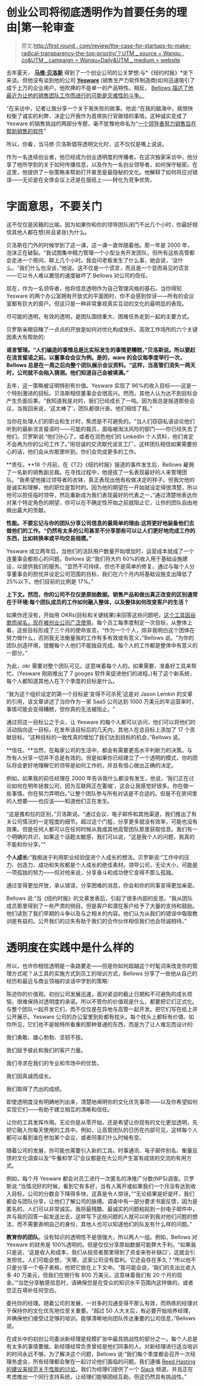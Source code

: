 # 创业公司将彻底透明作为首要任务的理由|第一轮审查

> 原文:[http://first round . com/review/the-case-for-startups-to-make-radical-transparency-the-top-priority/？UTM _ source = Wanqu . co&UTM _ campaign = Wanqu+Daily&UTM _ medium = website](http://firstround.com/review/the-case-for-startups-to-make-radical-transparency-the-top-priority/?utm_source=wanqu.co&utm_campaign=Wanqu+Daily&utm_medium=website)

去年夏天， **[马修·贝洛斯](https://www.linkedin.com/in/mbellows "null")** 得到了一个创业公司的公关梦想:与*《纽约时报》*坐下来谈。但他没有谈到他的公司 **[Yesware](http://www.yesware.com "null")** (销售生产力软件制造商)如何迅速吸引了成千上万的企业用户。他吹捧的不是单一的产品特性。相反， [Bellows 描述了他最近为让他的销售团队工作而进行的可能是灾难性的斗争。](http://www.nytimes.com/2014/08/21/business/smallbusiness/yeswares-matthew-bellows-on-his-ironic-challenge.html?_r=0 "null")

“在采访中，记者让我分享一个关于我失败的故事。他说:“在我的脑海中，我很快权衡了诚实的利弊，决定公开我作为首席执行官做错的事情。这种诚实变成了 Yesware 的销售挑战的两部分专题，毫不犹豫地命名为“[一个领导者努力销售旨在帮助销售的软件](http://www.nytimes.com/2014/08/21/business/smallbusiness/yeswares-matthew-bellows-on-his-ironic-challenge.html?_r=0 "null")”

所以，你看，当马修·贝洛斯倡导透明文化时，这不仅仅是嘴上说说。

作为一名连续创业者，他已经成为创业透明度的传播者。在这次独家采访中，他分享了他所学到的关于如何传播信息，以及作为一名创业领导者，如何保守秘密。在这里，他提供了一些策略来帮助打开甚至是最隐秘的文化。他解释了如何将应对错误——无论是在全体会议上还是在报纸上——转化为竞争优势。

# 字面意思，不要关门

这不仅仅是风箱的比喻。因为如果你和你的领导团队闭门不出几个小时，你最好相信其他人都在想(并且紧张)为什么。

贝洛斯在门外的时候学到了这一课，这一课一直伴随着他。那一年是 2000 年，泡沫正在破裂。“我试图集中精力管理一个小型业务开发团队，但所有这些高管都会走进一个房间，聊上几个小时。我会问老板发生了什么事，她会说，‘没什么。“我们什么也没谈，”他说。这不仅是一个谎言，而且是一个显而易见的谎言——它以令人难以置信的速度破坏了 Bellows 对公司的信任。

现在，作为一名领导者，他将信息透明作为自己管理风格的基石。当你得知 Yesware 的两个办公室拥有开放式的平面图时，你不会感到惊讶——所有的会议室都有巨大的窗户。但这只是一种非常重视真实互动的文化的最明显的表现。

尽可能的透明，有效的透明，是团队围绕重大、困难任务走到一起的主要方式。

贝罗斯亲眼目睹了一点点的开放是如何对优化构成快乐、高效工作场所的六个关键因素大有帮助的:

**谣言管理。“人们编造的事情总是比实际发生的事情更糟糕，”贝洛斯说。所以要赶在流言蜚语之前。以董事会会议为例。是的，ware 的会议每季度举行一次，Bellows 总是在一周之后向整个团队展示会议资料。“这样，当高管们消失一两天时，公司就不会陷入猜测。他们知道自己会被填满。”**

去年，这一策略被证明特别有价值。Yesware 实现了 96%的收入目标——这是一个特别激进的目标。贝洛斯相信董事会会很高兴。然而，其他人认为达不到目标会产生负面后果。“我知道我是对的，我们已经成长了一吨。因为我总是报道那些会议，当我回来说，‘这太棒了’，团队都很兴奋。他们相信了我。”

当你在处理人们的职业和生计时，焦虑是不可避免的。“当人们窃窃私语谈论他们听到的最新流言蜚语时——可能的裁员，面临被淘汰风险的部门——你已经失去了他们。贝罗斯说:“他们分心了，或者在润色他们的 LinkedIn 个人资料，他们肯定不会再为你的公司工作了。”用坦诚的交流取代谣言工厂，这样团队相信如果需要担心的话，他们会从你那里听到。你们会完成更多的工作。

**责任。**18 个月前，在《T2》《纽约时报》报道的事件发生后，Bellows 雇佣了一名新的销售副总裁。在寻找过程中，他提拔了一名表现最好的人来管理团队。“我希望他接过领导者的衣钵，真正表现出他有权做决定的样子。但我欠他的是诚实和理解，他的职位是暂时的。因为他的期望在一开始就设定得很清楚，所以他可以担任临时领导，然后重新成为我们表现最好的代表之一，”通过清楚地表达你对某个特定角色的期望，你可以在不确定性开始之前就阻止它，让你的团队自由地做出最大的贡献。

**性能。不要忘记与你的团队分享公司信息的最简单的理由:这将更好地装备他们去做他们的工作。“仍然有太多的公司甚至不分享那些可以让人们更好地完成工作的东西，比如转换率或平均交易规模。”**

Yesware 成立两年后，当他们的活跃用户数量开始增加时，运营成本就成了一个连董事会都担心的问题。Bellows 说:“我们将大约 60%的收入用于基础设施建设，以提供我们的服务。“显然不可持续，但也不是简单的修复。通过与每个人分享董事会的担忧并设定公司范围的目标，我们在六个月内将基础设施支出降低了 25%以下。他们目前的比例是 17%。”

**上下文。然而，你的公司不仅仅是原始数据。销售产品和做出真正改变的区别通常在于环境:每个团队成员的工作如何融入整体，以及整体如何改变客户的生活？**

如果你还没有，开始用 OKRs(目标和关键结果)来回答这些问题吧，[这个工具因谷歌而闻名，现在被创业公司广泛使用](http://firstround.com/review/How-to-Make-OKRs-Actually-Work-at-Your-Startup/ "null")。每个员工每季度制定一次目标，从整体上看，这些目标形成了三个月的使命宣言。“作为一个个人，除非我明白这个团体在努力做什么，否则我无法衡量我的工作有多有效或有意义，”Bellows 说。“为你的团队创造环境，提醒每个人他们不能独自完成。每个人的工作都是整体中有意义的一部分。”

为此，okr 需要对整个团队可见。这意味着每个人的。如果需要，准备好工具来帮忙。(Yesware 刚刚推出了 7 googes 软件来促进他们的进程。)有了这个新系统，每个人都知道其他人在下个季度的目标是什么。

“我为这个组织设定的第一个目标是‘变得不可杀死’这是对 Jason Lemkin 的文章的引用，该文章讲述了当你作为一家 SaaS 公司达到 1000 万美元的年运营率时，事情可能会变得糟糕，但你真的无法被阻止。"

通过将这一目标公之于众，让 Yesware 的每个人都可以访问，他们可以将他们的活动指向这一目标。在发布该目标后的几天内，其他人在总目标上添加了 17 个贡献目标。“这种目标的一致性真的增加了我们达到目标的机会，”Bellows 说。

**信任。**当然，在每家公司的生活中，都会有需要更高水平判断力的决策。与所有人分享一切并不总是有效的。但是如果你已经建立了一个透明的模式，你的团队将会更好地理解它的领导是如何工作的，并且有信心做出正确的决定。

例如，如果我的前任经理在 2000 年告诉我什么都没有发生，他说，‘我们正在讨论如何在明年拯救公司，因为互联网正在萎缩’，这会让我感觉好很多。你在做一些事情。你在努力弄明白。”让整个团队参与所有对话是不合适的。但是不在房间里的人想要——也应该——知道他们正在发生。

“这是推和拉的区别，”贝洛斯说。“通过会议、电子邮件和其他渠道，我们推出了有关公司情况的一定程度的细节。超过这个门槛，分享更多就没有效率，可能也没有效果。但是任何人都可以在任何时候从我或其他高管团队那里获取信息。我们有一个明确的共识，如果这个话题太敏感，我们可以说，“这是我个人的问题，我真的不能和你分享。”"

**个人成长:**“我痴迷于利用职业经验促进个人成长的想法。贝罗斯说:“工作中的压力、创造力、成功和失败都是个人成长的绝佳素材。领导公司，无论大小，可能是一项孤独的努力——但对他来说，分享奋斗和成功使它变得不那么孤独。

通过变得更加开放，承认错误，分享困难的消息，你会和你的同事变得更加亲密。

Bellows 说:“当《纽约时报》的文章发表后，引起了很多内部的反思。“我从团队成员那里得到了一些严肃的侧目。但是客户和潜在客户给予了大量的支持和鼓励。他们读到了我们早期的斗争以及与之相关的内容。他们认为从我们的错误中吸取教训是有益的。公开我们的过失有助于我们的合作伙伴相信我们也会坦诚相待。”

# 透明度在实践中是什么样的

所以，也许你相信透明是一条路要走——但是你如何超越这个时髦词来改变你的管理方式呢？从工具的实施方式到员工的培训方式，Bellows 分享了一些他从自己的经历和最近与商业领袖的谈话中学到的策略:

陈述你的价值观。初创公司发展迅速，面对紧迫的截止日期和不可避免的成长烦恼，很难保持对透明度的承诺。所以不管你的价值观是什么，都要把它们正式化。与整个团队一起开发它们，而不仅仅是在异地与高管一起开发。把它们写在纸上并公开展示。Yesware 公司的办公室里到处都有枕头，每个枕头上都标有价值。如你所见，它们也不是帕特所看重的那种普通的东西，而是为了让人难忘而设计的:

我们勇敢、雄心勃勃、坚韧不拔。

我们赋予彼此和我们的客户力量。

我们寻求在我们的专业和市场中的优势。

我们因真诚而成长。

我们取得了杰出的成绩。

即使透明度没有明确地列出来，清楚地阐明你的文化优先事项——以及你希望如何实现它们——有助于建立相互的清晰和信任。

让你的工具发挥作用。无论你是从零开始，还是希望让你现有的文化更加透明，先把它融入你每天使用的工具中。例如，让高管团队的日历在内部可见，这样每个人都可以看到谁在参加某个会议，或者同事们什么时候有空。

随着公司的发展，你可能也需要引入新的工具。时事通讯、电子邮件别名、衡量反馈的文化调查以及“午餐和学习”会议都是在大公司产生富有成效的交流的有用方式。

例如，每个月 Yesware 都会对员工进行一次匿名的净推广分数(NPS)调查。贝罗斯说:“当情况好的时候，看到它有多好，当有人离开或如果我们一个月没有达到收入目标，公司的分数会下降得多快，这真是令人惊讶。”“无论结果是好是坏，我们都会与团队分享，让他们了解公司的脉搏。调查中有一部分要求书面反馈，因为是匿名的，人们可以非常诚实。我将最残酷、最诚实的问题粘贴到一封电子邮件中，并与我的回答一起发送出去，这样写下这些问题的人就可以听到我对他们问题的想法，而不需要表明自己的身份，其他人也可以知道他们的队友有什么样的问题。”

**教育你的团队**。没有知识的透明性不是很强大，所以两人一组。例如，Bellows 对 Yesware 的财务是 100%透明的。但是仅仅分享原始数据可能弊大于利。“如果我只是说，‘这是收入和成本，我们从投资者那里得到了资金来弥补缺口’，这就会引发担忧。人们可能会想，‘天哪，这家公司没有盈利。它还会存在多久？“所以他不只是分享一个电子表格，他把它放在上下文中。“我可能会说，‘我们的支出比收入多 40 万美元，但我们在银行有 800 万美元，这意味着我们有 20 个月的现金。’“当您分享敏感信息时，请确保您是在受众的知识水平范围内这样做的，或者您正在填补任何空白。

委托你的经理。随着公司的发展，一对多的沟通变得不那么有效，而熟练的经理对于保持你的文化优先地位至关重要。“超过 50 人大关后，有必要开始培养经理，并确保他们接受过足够的培训，能够清晰地向团队传达重要的公司信息，”Bellows 说。

在成长中的初创公司委派新经理是规模扩张中最具挑战性的部分之一。每个人总是有太多的事情要做。新经理经常负责曾经是他们同事的人。对新经理进行适当培训的时间永远不够。为了解决这个问题，Bellows 说:“我们每个季度都会召开一次经理务虚会，所有经理都会聚在一起讨论他们面临的问题。我们遵循 [Reed Hasting 的建议来规范关于性能的讨论](http://www.inc.com/francesca-fenzi/management-ideas-to-steal-from-netflix.html "null")。我们为经理们提供了一个 [Slack](http://www.slack.com "null") 频道，并且正在考虑推出一个同行支持系统，让经理们能够团结互助。但这仍然具有挑战性。”

<svg class="fill-current w-8" viewBox="0 0 24 24">这是成功的关键因素。</svg>

Yesware 最近面临的一个情况是，一位新经理因为绩效问题解雇了她雇佣的第一个员工。“对我来说，这是一个很有潜力的经理的标志，”Bellows 说。“她能够抛开留用某人的政治原因，抛开沉没成本，做出艰难的决定，重新开始寻找过程，因为她希望团队中有最好的人才。她能够做到这一点，部分原因是她也得到了经理的支持和指导。”

坦诚地评估表现。这些经理对于在另一个方向交流信息同样重要。当谈到评估一个团队时，贝罗斯从现在- [传奇的网飞文化甲板](http://firstround.com/review/The-woman-behind-the-Netflix-Culture-doc/ "null")中获得了一些宝贵的严厉的爱:“足够的表现值得一份慷慨的遣散费。”但这里隐含的教训不是你应该到处发放遣散费，而是假装别人比自己做得更好对谁都没有好处。

“我问过网飞的首席执行官雷德·哈斯汀斯，他的回答很有启发性:**你应该让关于绩效的讨论正常化。Bellows 说:**这应该是你正在进行的谈话的一部分，你应该对同事坦诚地谈论团队中的人。利用你的管理会议来解决真正的绩效问题，并分享帮助你的明星茁壮成长和你的落伍者改善的想法。

认真投资于你的员工。年轻员工最看重学习和发展的机会。[普华永道发布的一份报告显示，千禧一代员工最希望获得培训和发展机会](http://www.pwc.com/gx/en/managing-tomorrows-people/future-of-work/assets/reshaping-the-workplace.pdf "null")，甚至超过弹性工作时间、现金奖金或更多假期。

为了支持员工的成长，Yesware 雇佣了四名专业教练。团队中的任何人都可以安排多达 12 次的会议(无论是否严格保密)，费用由 Yesware 支付。“有人指导和支持你在工作中保持真实，这对我们来说非常重要。透明度不是单向的。贝罗斯说:“在一个真正透明的工作场所，每个人都可以也应该对做自己感到舒服，我们希望教练能有所帮助。”。

雇佣那些重视透明度的人。就像你公司的所有价值观一样，你优先考虑透明度的最好方法之一就是为此而雇佣员工。在任何工作面试中，都要花一部分时间讨论错误——以及应聘者从错误中学到了什么。

应聘者都想摆出一副严肃的样子，但我想看看他们是否能诚实地面对自己的生活和所学。

一定要问简历上的空白。不是因为他们应该是交易破坏者，而是因为他们是候选人展示真实自我的机会。

“我最近采访的一个家伙基本上是这样说的，‘那三个月，我只是去我女朋友家，和她一起出去玩，因为她准备加入和平队。’你知道吗？我对此没有意见。他和她一起去了斯威士兰，他们结婚并开办了一所学校。"

使用你的个人支持系统。然而，最终，当特别敏感的问题出现时，高管们可能会碰到内部透明度的极限——这对优先考虑公开性的领导人来说可能是孤独的。在这种情况下，不要犹豫向外看。 **"** 与处于相同处境的导师、同事和 CEO 支持团体敞开心扉，了解他们对你困境的看法。贝罗斯说:“我依靠我的高管教练和创业公司的首席执行官们来帮助我理解我们所有人都面临的困境。

# 当心混战

然而，即使对于这种透明的爱好者来说，开放的文化并不意味着私人信息的终结。这也不意味着每个人对每个决定都有发言权。

透明和过度分享有一个重要的区别。

“这就像是对自己的感受直言不讳的人和对你直言不讳的人之间的区别。”

以薪酬信息为例。在 Yesware，这是严格保密的。Bellows 不仅认为他的员工有权决定他们的收入，他还知道避免任何不一致的负面情绪符合公司的最佳利益。此外，分享这些信息不会给*带来任何好处；例如，它不能增强信任，也不能帮助团队成员承担更多的责任。*

也就是说，Yesware 以一种*是*有价值的方式分享薪资信息:该公司订阅了一个私人薪资数据库，并向每位员工开放。“如果有人想知道他们的薪酬是否公平，他们可以与常驻薪酬专家预约，他会用数据创建一份报告，显示他们职位的市场薪酬。贝罗斯说:“员工可以选择在与经理的谈话中使用这些信息，如果他们不这样做，搜索发生的事实就是隐私。”透明度不是盲目的分享信息，而是分享信息将帮助你的团队成为更好的专业人员。

另一个需要注意的透明度陷阱是“厨房里厨师太多”的情况——Bellows 指出，一旦公司发展到超过 5 到 10 人，这是一个常见的问题。如果每个人都有相同的信息，人们会开始觉得有资格在任何时候发表意见，即使是在他们能力之外的决定上。当这种情况发生时，保持清晰的界限。

公司不是民主国家。他们变得越大，可能就越不民主。

相反，坦诚地说出你要分享的内容，以及你寻求反馈的时间。“透明的文化建立在尊重彼此的意见和愿意讨论困难问题的基础上——但这并不意味着你需要把信息包出去，”Bellows 说。“很快，在 20 或 25 个人面前，你需要说，‘我不会把所有这些东西都推给你，但如果你好奇，你可以来拿。如果你想的话，来和我谈谈。“将这种责任转移给团队，让每个人都有机会在不变得繁重的情况下收集他们工作所需的东西。

反过来，领导者的角色不再是传播信息，而是创造促进富有成效的对话的环境。例如，Bellows 是 AMAs 的忠实粉丝——问我任何事情会话。Yesware 每六周举行一次三小时的会议，这已经成为该公司真实性文化的标志。

与一些公司不同，Yesware 的文化允许这些问题以及其他形式的反馈匿名。“即使在一个进步的、善意的组织中，一些专业人士也只会乐于匿名分享他们的观点。如果这是必要的，我会很乐意牺牲自己的归因欲望，这样他们的想法、建议和反馈就可以公开出来。”

贝洛斯在 AMA 收到的最难的匿名问题之一是这样的:“当(一名早期员工)离开公司时，你是难过、愤怒还是失望？”

“这个问题包含了太多东西，我甚至不知道是谁在问这个问题，”贝洛斯说。“所以我试着诚实地说:‘我当然很失望。是的，我很难过，老实说，我有点生气。“但加入 Yesware 并不等同于结婚……”我可以从那里回答。

通过承认我对这个话题的真实情感，我也可以清楚地说出我是如何超越它们的。

然后是 Yesware 的季度规划会议，这是德州扑克锦标赛之外对扑克筹码最有影响力的使用。“我们的规划过程非常开放，首先是公开征集新产品创意，然后是独特的扑克筹码投票过程，”Bellows 说。所有来自团队的提议都张贴在一个公共区域——邀请所有人进行观察——员工将他们分配到的筹码放在他们最希望看到成为现实的想法上。

这两项全公司范围的活动都服务于同一个宏观目标:对无用的临时意见的解毒剂是定期和真诚地征求反馈。向你的团队保证，他们将会有频繁而有意义的机会参与进来，这样你就可以摆脱“发言权永远是开放的”的观念。

透明度可能适得其反的最后一种情况是，当一条信息太令人痛苦或可能分散注意力时。“在融资前，我经历过很多次，”贝洛斯说。“在我们进行 A 轮融资之前，我们还有一个半月的现金。我们正在研究烟雾。公司里的每个人都很好奇筹款进展如何。但是如果我在每次推销后都告诉他们发生了什么，那么三个月内什么也做不了。他们会和我坐同一辆过山车。”

这个问题特别棘手，因为有人陪你坐过山车可能会感觉更好。但是忍住分享投机的冲动。请记住，没有知识的透明是没有力量的，在这种情况下，它可能是完全有害的。“我没有分享我的猜测，而是把我掌握的任何具体数据都给了团队:‘我在加利福尼亚，和这些投资者开了五次会。“我离最终答案还有一个月的时间，”贝洛斯举了一个例子。

也许最简单的直觉是:当你有一些有意义和重要的事情要分享时，提供信息。这并不是说你分享的东西永远都是美好的；通常，一家公司最需要解决的问题并没有得到解决。

“在《T2 时报》上发表文章的原因之一是向公司的其他人证明，公开和分享问题是可以的。反响非常好——它与团队和我们的客户展开了许多富有成效的对话。毕竟，世界上最好的公司不是没有问题的公司。他们是找到创造性方法解决问题的人。”
